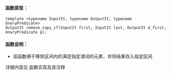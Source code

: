 
#### 函数原型：
```
template <typename InputIt, typename OutputIt, typename UnaryPredicate>
OutputIt remove_copy_if(InputIt first, InputIt last, OutputIt d_first, UnaryPredicate p);
```

#### 函数说明：
* 该函数用于移除区间内的满足指定谓词的元素，并将结果存入指定区间

详细内容见 函数实现及其注释

